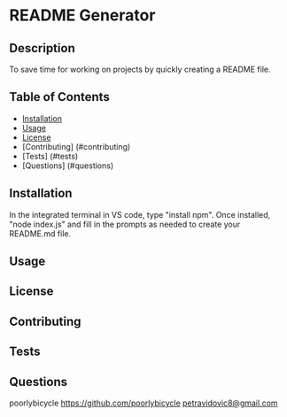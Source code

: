 # README Generator
## Description
To save time for working on projects by quickly creating a README file. 

## Table of Contents
- [Installation](#installation)
- [Usage](#usage)
- [License](#license)
- [Contributing] (#contributing)
- [Tests] (#tests)
- [Questions] (#questions)

## Installation
In the integrated terminal in VS code, type "install npm". Once installed, "node index.js" and fill in the prompts as needed to create your README.md file.

## Usage


## License


## Contributing


## Tests


## Questions
poorlybicycle
https://github.com/poorlybicycle
petravidovic8@gmail.com

